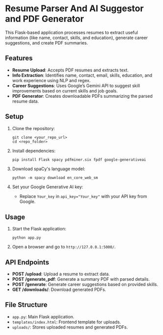 # Resume Parser And AI Suggestor and PDF Generator

This Flask-based application processes resumes to extract useful information (like name, contact, skills, and education), generate career suggestions, and create PDF summaries.

## Features

- **Resume Upload**: Accepts PDF resumes and extracts text.
- **Info Extraction**: Identifies name, contact, email, skills, education, and work experience using NLP and regex.
- **Career Suggestions**: Uses Google’s Gemini API to suggest skill improvements based on current skills and job goals.
- **PDF Generator**: Creates downloadable PDFs summarizing the parsed resume data.

## Setup

1. Clone the repository:
    ```
    git clone <your_repo_url>
    cd <repo_folder>
    ```

2. Install dependencies:
    ```bash
    pip install Flask spacy pdfminer.six fpdf google-generativeai
    ```
3. Download spaCy's language model:
    ```
    python -m spacy download en_core_web_sm
    ```

4. Set your Google Generative AI key:
   - Replace `Your_key` in `api_key="Your_key"` with your API key from Google.

## Usage

1. Start the Flask application:
    ```
    python app.py
    ```
2. Open a browser and go to `http://127.0.0.1:5000/`.

## API Endpoints

- **POST /upload**: Upload a resume to extract data.
- **POST /generate_pdf**: Generate a summary PDF with parsed details.
- **POST /generate**: Generate career suggestions based on provided skills.
- **GET /downloads/<filename>**: Download generated PDFs.

## File Structure

- `app.py`: Main Flask application.
- `templates/index.html`: Frontend template for uploads.
- `uploads/`: Stores uploaded resumes and generated PDFs.

